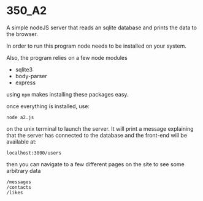# 350_A2
A simple nodeJS server that reads an sqlite database and prints the data to the browser. 

In order to run this program node needs to be installed on your system.

Also, the program relies on a few node modules
- sqlite3
- body-parser
- express

using ```npm``` makes installing these packages easy.

once everything is installed, use:

```
node a2.js 
```
on the unix terminal to launch the server.
It will print a message explaining that the server has connected to the database and 
the front-end will be available at:
```
localhost:3000/users
```
then you can navigate to a few different pages on the site to see some arbitrary data
```
/messages
/contacts
/likes
```
